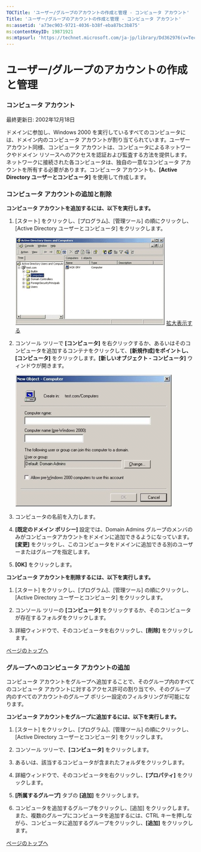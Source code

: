 ```yaml
---
TOCTitle: 'ユーザー/グループのアカウントの作成と管理 ‐ コンピュータ アカウント'
Title: 'ユーザー/グループのアカウントの作成と管理 ‐ コンピュータ アカウント'
ms:assetid: 'a73ec903-9721-4036-b38f-eba87bc3b875'
ms:contentKeyID: 19871921
ms:mtpsurl: 'https://technet.microsoft.com/ja-jp/library/Dd362976(v=TechNet.10)'
---
```


ユーザー/グループのアカウントの作成と管理
=========================================

### コンピュータ アカウント

最終更新日: 2002年12月18日

ドメインに参加し、Windows 2000 を実行しているすべてのコンピュータには、ドメイン内のコンピュータ アカウントが割り当てられています。ユーザーアカウント同様、コンピュータ アカウントは、コンピュータによるネットワークやドメイン リソースへのアクセスを認証および監査する方法を提供します。ネットワークに接続された各コンピュータは、独自の一意なコンピュータ アカウントを所有する必要があります。コンピュータ アカウントも、**\[Active Directory ユーザーとコンピュータ\]** を使用して作成します。

### コンピュータ アカウントの追加と削除

**コンピュータ アカウントを追加するには、以下を実行します。**

1.  \[スタート\] をクリックし、\[プログラム\]、\[管理ツール\] の順にクリックし、\[Active Directory ユーザーとコンピュータ\] をクリックします。

    ![](images/Dd362976.w2kab061s(ja-jp,TechNet.10).gif)
    [拡大表示する](https://technet.microsoft.com/ja-jp/dd362976.w2kab061(ja-jp,technet.10).gif)

2.  コンソール ツリーで **\[コンピュータ\]** を右クリックするか、あるいはそのコンピュータを追加するコンテナをクリックして、**\[新規作成\]**をポイントし、**\[コンピュータ\]** をクリックします。**\[新しいオブジェクト - コンピュータ\]** ウィンドウが開きます。

    ![](images/Dd362976.w2kab062(ja-jp,TechNet.10).gif)

3.  コンピュータの名前を入力します。

4.  **\[既定のドメイン ポリシー\]** 設定では、Domain Admins グループのメンバのみがコンピュータアカウントをドメインに追加できるようになっています。**\[変更\]** をクリックし、このコンピュータをドメインに追加できる別のユーザーまたはグループを指定します。

5.  **\[OK\]** をクリックします。

**コンピュータ アカウントを削除するには、以下を実行します。**

1.  \[スタート\] をクリックし、\[プログラム\]、\[管理ツール\] の順にクリックし、\[Active Directory ユーザーとコンピュータ\] をクリックします。

2.  コンソール ツリーの **\[コンピュータ\]** をクリックするか、そのコンピュータが存在するフォルダをクリックします。

3.  詳細ウィンドウで、そのコンピュータを右クリックし、**\[削除\]** をクリックします。

[](#mainsection)[ページのトップへ](#mainsection)

### グループへのコンピュータ アカウントの追加

コンピュータ アカウントをグループへ追加することで、そのグループ内のすべてのコンピュータ アカウントに対するアクセス許可の割り当てや、そのグループ内のすべてのアカウントのグループ ポリシー設定のフィルタリングが可能になります。

**コンピュータ アカウントをグループに追加するには、以下を実行します。**

1.  \[スタート\] をクリックし、\[プログラム\]、\[管理ツール\] の順にクリックし、\[Active Directory ユーザーとコンピュータ\] をクリックします。

2.  コンソール ツリーで、**\[コンピュータ\]** をクリックします。

3.  あるいは、該当するコンピュータが含まれたフォルダをクリックします。

4.  詳細ウィンドウで、そのコンピュータを右クリックし、**\[プロパティ\]** をクリックします。

5.  **\[所属するグループ\]** タブの **\[追加\]** をクリックします。

6.  コンピュータを追加するグループをクリックし、\[追加\] をクリックします。また、複数のグループにコンピュータを追加するには、CTRL キーを押しながら、コンピュータに追加するグループをクリックし、**\[追加\]** をクリックします。

[](#mainsection)[ページのトップへ](#mainsection)
